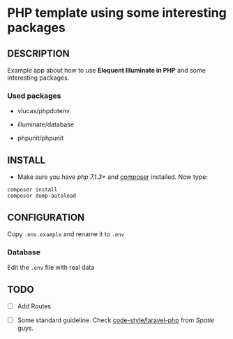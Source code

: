 # PHP template using some interesting packages

DESCRIPTION
-----------

Example app about how to use **Eloquent Illuminate in PHP** and some interesting packages.

### Used packages

* vlucas/phpdotenv

* illuminate/database

* phpunit/phpunit

INSTALL
-------

* Make sure you have *php 7.1.3+* and [composer](https://getcomposer.org) installed. Now type:

```
composer install
composer dump-autoload
```

CONFIGURATION
-------------

Copy `.env.example` and rename it to `.env`

### Database

Edit the `.env` file with real data

TODO
----

* [ ] Add Routes

* [ ] Some standard guideline. Check [code-style/laravel-php](https://guidelines.spatie.be/code-style/laravel-php) from *Spatie* guys.
